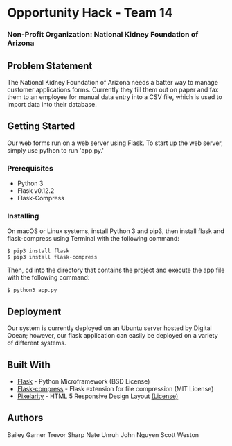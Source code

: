 # Opportunity Hack - Team 14
### Non-Profit Organization: National Kidney Foundation of Arizona

## Problem Statement

The National Kidney Foundation of Arizona needs a batter way to manage customer applications forms. Currently they fill them out on paper and fax them to an employee for manual data entry into a CSV file, which is used to import data into their database.

## Getting Started

Our web forms run on a web server using Flask. To start up the web server, simply use python to run 'app.py.'

### Prerequisites

* Python 3
* Flask v0.12.2
* Flask-Compress

### Installing

On macOS or Linux systems, install Python 3 and pip3, then install flask and flask-compress using Terminal with the following command:
```
$ pip3 install flask
$ pip3 install flask-compress
```
Then, cd into the directory that contains the project and execute the app file with the following command:
```
$ python3 app.py
```
## Deployment

Our system is currently deployed on an Ubuntu server hosted by Digital Ocean; however, our flask application can easily be deployed on a variety of different systems.

## Built With

* [Flask](http://flask.pocoo.org) - Python Microframework (BSD License)
* [Flask-compress](https://github.com/libwilliam/flask-compress) - Flask extension for file compression (MIT License)
* [Pixelarity](https://pixelarity.com) - HTML 5 Responsive Design Layout [(License)](https://pixelarity.com/license)

## Authors

Bailey Garner
Trevor Sharp
Nate Unruh
John Nguyen
Scott Weston

